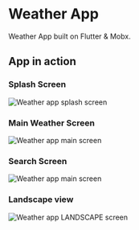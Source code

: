 # Weather App

Weather App built on Flutter & Mobx.

## App in action

### Splash Screen
![Weather app splash screen](https://thewebstorebyg.files.wordpress.com/2020/02/ezgif.com-resize.gif)

### Main Weather Screen
![Weather app main screen](https://thewebstorebyg.files.wordpress.com/2020/02/weather-1.jpg)

### Search Screen
![Weather app main screen](https://thewebstorebyg.files.wordpress.com/2020/02/search-1.jpg)

### Landscape view
![Weather app LANDSCAPE screen](https://thewebstorebyg.files.wordpress.com/2020/02/landscape-1.jpg)
